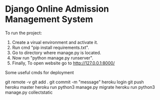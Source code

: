 # Django Online Admission Management System

To run the project:
1. Create a virual environment and activate it.
2. Run cmd "pip install requirements.txt".
3. Go to directory where manage.py is located.
4. Now run "python manage.py runserver".
5. Finally, To open website go to http://127.0.0.1:8000/






Some useful cmds for deployment

git remote -v
git add .
git commit -m "message"
heroku login
git push heroku master
heroku run python3 manage.py migrate
heroku run python3 manage.py collectstatic

